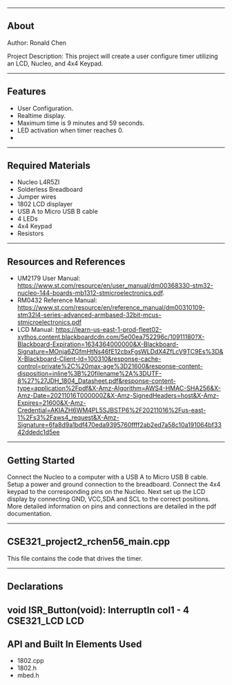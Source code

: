 -------------------
About
-------------------
Author: Ronald Chen

Project Description: This project will create a user configure timer utilizing an LCD, Nucleo, and 4x4 Keypad.  

--------------------
Features
--------------------
- User Configuration.
- Realtime display.
- Maximum time is 9 minutes and 59 seconds.
- LED activation when timer reaches 0.
- 
--------------------
Required Materials
--------------------
- Nucleo L4R5ZI
- Solderless Breadboard
- Jumper wires
- 1802 LCD displayer
- USB A to Micro USB B cable
- 4 LEDs
- 4x4 Keypad
- Resistors 

--------------------
Resources and References
--------------------
- UM2179 User Manual: https://www.st.com/resource/en/user_manual/dm00368330-stm32-nucleo-144-boards-mb1312-stmicroelectronics.pdf. 
- RM0432 Reference Manual: https://www.st.com/resource/en/reference_manual/dm00310109-stm32l4-series-advanced-armbased-32bit-mcus-stmicroelectronics.pdf
- LCD Manual: https://learn-us-east-1-prod-fleet02-xythos.content.blackboardcdn.com/5e00ea752296c/10911180?X-Blackboard-Expiration=1634364000000&X-Blackboard-Signature=MOnja6ZGfmHtNs46fE12cbxFgsWLDdX4ZfLcV9TC9Es%3D&X-Blackboard-Client-Id=100310&response-cache-control=private%2C%20max-age%3D21600&response-content-disposition=inline%3B%20filename%2A%3DUTF-8%27%27JDH_1804_Datasheet.pdf&response-content-type=application%2Fpdf&X-Amz-Algorithm=AWS4-HMAC-SHA256&X-Amz-Date=20211016T000000Z&X-Amz-SignedHeaders=host&X-Amz-Expires=21600&X-Amz-Credential=AKIAZH6WM4PL5SJBSTP6%2F20211016%2Fus-east-1%2Fs3%2Faws4_request&X-Amz-Signature=6fa8d9a1bdf470eda9395760ffff2ab2ed7a58c10a191064bf3342ddedc1d5ee

--------------------
Getting Started
--------------------
Connect the Nucleo to a computer with a USB A to Micro USB B cable. Setup a power and ground connection to the breadboard. Connect the 4x4 keypad to the corresponding pins on the Nucleo. Next set up the LCD display by connecting GND, VCC,SDA and SCL to the correct positions. More detailed information on pins and connections are detailed in the pdf documentation. 

--------------------
CSE321_project2_rchen56_main.cpp
--------------------
 This file contains the code that drives the timer. 


----------
Declarations
----------
void ISR_Button(void): 
InterruptIn col1 - 4
CSE321_LCD LCD
----------
API and Built In Elements Used
----------
- 1802.cpp
- 1802.h
- mbed.h




